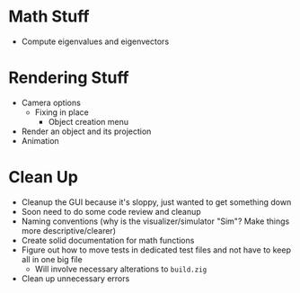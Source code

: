 # Math Stuff
- Compute eigenvalues and eigenvectors

# Rendering Stuff
- Camera options
    - Fixing in place
        - Object creation menu
- Render an object and its projection
- Animation

# Clean Up
- Cleanup the GUI because it's sloppy, just wanted to get something down
- Soon need to do some code review and cleanup
- Naming conventions (why is the visualizer/simulator "Sim"? Make things more descriptive/clearer)
- Create solid documentation for math functions
- Figure out how to move tests in dedicated test files and not have to keep all in one big file
    - Will involve necessary alterations to `build.zig`
- Clean up unnecessary errors